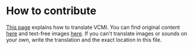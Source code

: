 # How to contribute

[This page](https://github.com/vcmi/vcmi/blob/develop/docs/translators/Translations.md) explains how to translate VCMI. You can find original content [here](https://github.com/vcmi-mods/h3-for-vcmi-englisation) and text-free images [here](https://github.com/vcmi-mods/empty-translation). If you can't translate images or sounds on your own, write the translation and the exact location in this file.